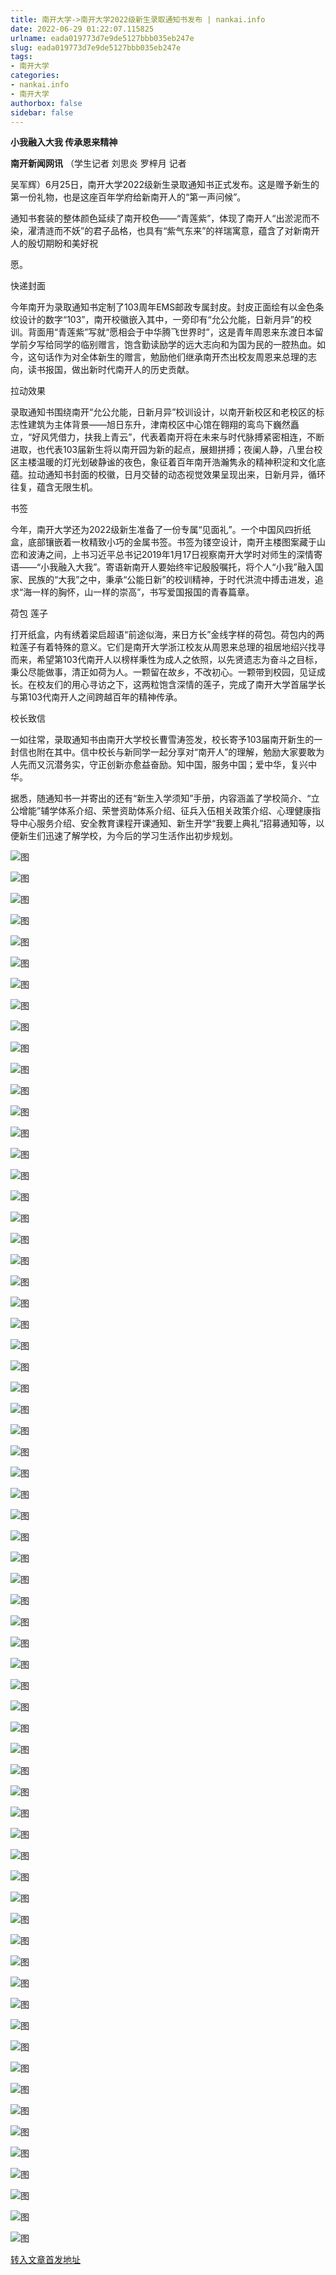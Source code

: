 ```yaml
---
title: 南开大学->南开大学2022级新生录取通知书发布 | nankai.info
date: 2022-06-29 01:22:07.115825
urlname: eada019773d7e9de5127bbb035eb247e
slug: eada019773d7e9de5127bbb035eb247e
tags: 
- 南开大学
categories:
- nankai.info
- 南开大学
authorbox: false
sidebar: false
---
```

**小我融入大我 传承恩来精神**

**南开新闻网讯** （学生记者 刘思炎 罗梓月 记者

吴军辉）6月25日，南开大学2022级新生录取通知书正式发布。这是赠予新生的第一份礼物，也是这座百年学府给新南开人的“第一声问候”。

通知书套装的整体颜色延续了南开校色——“青莲紫”，体现了南开人“出淤泥而不染，濯清涟而不妖”的君子品格，也具有“紫气东来”的祥瑞寓意，蕴含了对新南开人的殷切期盼和美好祝
<!--more-->
愿。

快递封面

今年南开为录取通知书定制了103周年EMS邮政专属封皮。封皮正面绘有以金色条纹设计的数字“103”，南开校徽嵌入其中，一旁印有“允公允能，日新月异”的校训。背面用“青莲紫”写就“愿相会于中华腾飞世界时”，这是青年周恩来东渡日本留学前夕写给同学的临别赠言，饱含勤读励学的远大志向和为国为民的一腔热血。如今，这句话作为对全体新生的赠言，勉励他们继承南开杰出校友周恩来总理的志向，读书报国，做出新时代南开人的历史贡献。

拉动效果

录取通知书围绕南开“允公允能，日新月异”校训设计，以南开新校区和老校区的标志性建筑为主体背景——旭日东升，津南校区中心馆在翱翔的鸾鸟下巍然矗立，“好风凭借力，扶我上青云”，代表着南开将在未来与时代脉搏紧密相连，不断进取，也代表103届新生将以南开园为新的起点，展翅拼搏；夜阑人静，八里台校区主楼温暖的灯光划破静谧的夜色，象征着百年南开浩瀚隽永的精神积淀和文化底蕴。拉动通知书封面的校徽，日月交替的动态视觉效果呈现出来，日新月异，循环往复，蕴含无限生机。

书签

今年，南开大学还为2022级新生准备了一份专属“见面礼”。一个中国风四折纸盒，底部镶嵌着一枚精致小巧的金属书签。书签为镂空设计，南开主楼图案藏于山峦和波涛之间，上书习近平总书记2019年1月17日视察南开大学时对师生的深情寄语——“小我融入大我”。寄语新南开人要始终牢记殷殷嘱托，将个人“小我”融入国家、民族的“大我”之中，秉承“公能日新”的校训精神，于时代洪流中搏击进发，追求“海一样的胸怀，山一样的崇高”，书写爱国报国的青春篇章。

荷包 莲子

打开纸盒，内有绣着梁启超语“前途似海，来日方长”金线字样的荷包。荷包内的两粒莲子有着特殊的意义。它们是南开大学浙江校友从周恩来总理的祖居地绍兴找寻而来，希望第103代南开人以榜样秉性为成人之依照，以先贤遗志为奋斗之目标，秉公尽能做事，清正如荷为人。一颗留在故乡，不改初心。一颗带到校园，见证成长。在校友们的用心寻访之下，这两粒饱含深情的莲子，完成了南开大学首届学长与第103代南开人之间跨越百年的精神传承。

校长致信

一如往常，录取通知书由南开大学校长曹雪涛签发，校长寄予103届南开新生的一封信也附在其中。信中校长与新同学一起分享对“南开人”的理解，勉励大家要敢为人先而又沉潜务实，守正创新亦愈益奋励。知中国，服务中国；爱中华，复兴中华。

据悉，随通知书一并寄出的还有“新生入学须知”手册，内容涵盖了学校简介、“立公增能”辅学体系介绍、荣誉资助体系介绍、征兵入伍相关政策介绍、心理健康指导中心服务介绍、安全教育课程开课通知、新生开学“我要上典礼”招募通知等，以便新生们迅速了解学校，为今后的学习生活作出初步规划。

![图](http://news.nankai.edu.cn/ywsd/system/2022/06/25/g)

![图](http://news.nankai.edu.cn/ywsd/system/2022/06/25/p)

![图](http://news.nankai.edu.cn/ywsd/system/2022/06/25/j)

![图](http://news.nankai.edu.cn/ywsd/system/2022/06/25/)

![图](http://news.nankai.edu.cn/ywsd/system/2022/06/25/a)

![图](http://news.nankai.edu.cn/ywsd/system/2022/06/25/7)

![图](http://news.nankai.edu.cn/ywsd/system/2022/06/25/f)

![图](http://news.nankai.edu.cn/ywsd/system/2022/06/25/b)

![图](http://news.nankai.edu.cn/ywsd/system/2022/06/25/1)

![图](http://news.nankai.edu.cn/ywsd/system/2022/06/25/0)

![图](http://news.nankai.edu.cn/ywsd/system/2022/06/25/2)

![图](http://news.nankai.edu.cn/ywsd/system/2022/06/25/c)

![图](http://news.nankai.edu.cn/ywsd/system/2022/06/25/_)

![图](http://news.nankai.edu.cn/ywsd/system/2022/06/25/6)

![图](http://news.nankai.edu.cn/ywsd/system/2022/06/25/7)

![图](http://news.nankai.edu.cn/ywsd/system/2022/06/25/4)

![图](http://news.nankai.edu.cn/ywsd/system/2022/06/25/6)

![图](http://news.nankai.edu.cn/ywsd/system/2022/06/25/4)

![图](http://news.nankai.edu.cn/ywsd/system/2022/06/25/0)

![图](http://news.nankai.edu.cn/ywsd/system/2022/06/25/0)

![图](http://news.nankai.edu.cn/ywsd/system/2022/06/25/0)

![图](http://news.nankai.edu.cn/ywsd/system/2022/06/25/3)

![图](http://news.nankai.edu.cn/ywsd/system/2022/06/25/0)

![图](http://news.nankai.edu.cn/ywsd/system/2022/06/25/0)

![图](http://news.nankai.edu.cn/)

![图](http://news.nankai.edu.cn/ywsd/system/2022/06/25/4)

![图](http://news.nankai.edu.cn/ywsd/system/2022/06/25/6)

![图](http://news.nankai.edu.cn/ywsd/system/2022/06/25/4)

![图](http://news.nankai.edu.cn/)

![图](http://news.nankai.edu.cn/ywsd/system/2022/06/25/0)

![图](http://news.nankai.edu.cn/ywsd/system/2022/06/25/0)

![图](http://news.nankai.edu.cn/ywsd/system/2022/06/25/0)

![图](http://news.nankai.edu.cn/)

![图](http://news.nankai.edu.cn/ywsd/system/2022/06/25/3)

![图](http://news.nankai.edu.cn/ywsd/system/2022/06/25/0)

![图](http://news.nankai.edu.cn/ywsd/system/2022/06/25/0)

![图](http://news.nankai.edu.cn/)

![图](http://news.nankai.edu.cn/ywsd/system/2022/06/25/c)

![图](http://news.nankai.edu.cn/ywsd/system/2022/06/25/i)

![图](http://news.nankai.edu.cn/ywsd/system/2022/06/25/p)

![图](http://news.nankai.edu.cn/)

![图](http://news.nankai.edu.cn/ywsd/system/2022/06/25/n)

![图](http://news.nankai.edu.cn/ywsd/system/2022/06/25/c)

![图](http://news.nankai.edu.cn/ywsd/system/2022/06/25/)

![图](http://news.nankai.edu.cn/ywsd/system/2022/06/25/u)

![图](http://news.nankai.edu.cn/ywsd/system/2022/06/25/d)

![图](http://news.nankai.edu.cn/ywsd/system/2022/06/25/e)

![图](http://news.nankai.edu.cn/ywsd/system/2022/06/25/)

![图](http://news.nankai.edu.cn/ywsd/system/2022/06/25/i)

![图](http://news.nankai.edu.cn/ywsd/system/2022/06/25/a)

![图](http://news.nankai.edu.cn/ywsd/system/2022/06/25/k)

![图](http://news.nankai.edu.cn/ywsd/system/2022/06/25/n)

![图](http://news.nankai.edu.cn/ywsd/system/2022/06/25/a)

![图](http://news.nankai.edu.cn/ywsd/system/2022/06/25/n)

![图](http://news.nankai.edu.cn/ywsd/system/2022/06/25/)

![图](http://news.nankai.edu.cn/ywsd/system/2022/06/25/s)

![图](http://news.nankai.edu.cn/ywsd/system/2022/06/25/w)

![图](http://news.nankai.edu.cn/ywsd/system/2022/06/25/e)

![图](http://news.nankai.edu.cn/ywsd/system/2022/06/25/n)

![图](http://news.nankai.edu.cn/)

![图](http://news.nankai.edu.cn/)

![图](http://news.nankai.edu.cn/ywsd/system/2022/06/25/:)

![图](http://news.nankai.edu.cn/ywsd/system/2022/06/25/p)

![图](http://news.nankai.edu.cn/ywsd/system/2022/06/25/t)

![图](http://news.nankai.edu.cn/ywsd/system/2022/06/25/t)

![图](http://news.nankai.edu.cn/ywsd/system/2022/06/25/h)

[转入文章首发地址](http://news.nankai.edu.cn/ywsd/system/2022/06/25/030051844.shtml)